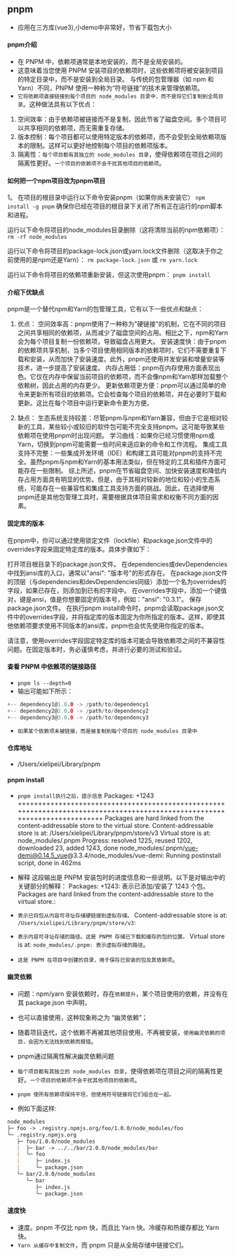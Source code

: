 ## pnpm
* 应用在三方库(vue3),小demo中非常好，节省下载包大小

#### pnpm介绍
* 在 PNPM 中，依赖项通常是本地安装的，而不是全局安装的。
* 这意味着当您使用 PNPM 安装项目的依赖项时，这些依赖项将被安装到项目的特定目录中，而不是安装到全局目录。
与传统的包管理器（如 npm 和 Yarn）不同，PNPM 使用一种称为“符号链接”的技术来管理依赖项。
* `它将依赖项直接链接到每个项目的 node_modules 目录中，而不是将它们复制到全局目录`。这种做法具有以下优点：

1. 空间效率：由于依赖项被链接而不是复制，因此节省了磁盘空间。多个项目可以共享相同的依赖项，而无需重复存储。
2. 版本控制：每个项目都可以使用特定版本的依赖项，而不会受到全局依赖项版本的限制。这样可以更好地控制每个项目的依赖项版本。
3. 隔离性：`每个项目都有其独立的 node_modules 目录`，使得依赖项在项目之间的隔离性更好。`一个项目的依赖项不会干扰其他项目的依赖项`。


#### 如何把一个npm项目改为pnpm项目
1。 在项目的根目录中运行以下命令安装pnpm（如果你尚未安装它）
`npm install -g pnpm`
确保你已经在项目的根目录下关闭了所有正在运行的npm脚本和进程。

运行以下命令将项目的node_modules目录删除（这将清除当前的npm依赖项）：
`rm -rf node_modules`

运行以下命令将项目的package-lock.json或yarn.lock文件删除（这取决于你之前使用的是npm还是Yarn）：
`rm package-lock.json` 或 `rm yarn.lock`

运行以下命令将项目的依赖项重新安装，但这次使用pnpm：
`pnpm install`

#### 介绍下优缺点
pnpm是一个替代npm和Yarn的包管理工具，它有以下一些优点和缺点：
1. 优点：
空间效率高：pnpm使用了一种称为"硬链接"的机制，它在不同的项目之间共享相同的依赖项，从而减少了磁盘空间的占用。相比之下，npm和Yarn会为每个项目复制一份依赖项，导致磁盘占用更大。
安装速度快：由于pnpm的依赖项共享机制，当多个项目使用相同版本的依赖项时，它们不需要重复下载和安装，从而加快了安装速度。此外，pnpm还使用并发安装和增量安装等技术，进一步提高了安装速度。
内存占用低：pnpm在内存使用方面表现出色。它仅在内存中保留当前项目的依赖项，而不会像npm和Yarn那样加载整个依赖树，因此占用的内存更少。
更新依赖项更方便：pnpm可以通过简单的命令来更新所有项目的依赖项。它会检查每个项目的依赖项，并在必要时下载和更新。这比在每个项目中运行更新命令更为方便。

2. 缺点：
生态系统支持较差：尽管pnpm与npm和Yarn兼容，但由于它是相对较新的工具，某些较小或较旧的软件包可能不完全支持pnpm。这可能导致某些依赖项在使用pnpm时出现问题。
学习曲线：如果你已经习惯使用npm或Yarn，切换到pnpm可能需要一些时间来适应新的命令和工作流程。
集成工具支持不完整：一些集成开发环境（IDE）和构建工具可能对pnpm的支持不完全。虽然pnpm与npm和Yarn的基本用法类似，但在特定的工具和插件方面可能存在一些限制。
综上所述，pnpm在节省磁盘空间、加快安装速度和降低内存占用方面具有明显的优势。但是，由于其相对较新的地位和较小的生态系统，可能存在一些兼容性和集成工具支持方面的挑战。因此，在选择使用pnpm还是其他包管理工具时，需要根据具体项目需求和权衡不同方面的因素。


####  固定库的版本
在pnpm中，你可以通过使用锁定文件（lockfile）和package.json文件中的overrides字段来固定特定库的版本。具体步骤如下：

打开项目根目录下的package.json文件。
在dependencies或devDependencies中找到ansi库的入口，通常以"ansi": "版本号"的形式存在。
在package.json文件的顶层（与dependencies和devDependencies同级）添加一个名为overrides的字段，如果已存在，则添加到已有的字段中。
在overrides字段中，添加一个键值对，键是ansi，值是你想要固定的版本号，例如："ansi": "0.3.1"。
保存package.json文件。
在执行pnpm install命令时，pnpm会读取package.json文件中的overrides字段，并将指定库的版本固定为你所指定的版本。这样，即使其他依赖项要求使用不同版本的ansi库，pnpm也会优先使用你指定的版本。

请注意，使用overrides字段固定特定库的版本可能会导致依赖项之间的不兼容性问题。在固定版本时，务必谨慎考虑，并进行必要的测试和验证。

#### 查看 PNPM 中依赖项的链接路径
* `pnpm ls --depth=0`
* 输出可能如下所示：
```c
+-- dependency1@1.0.0 -> /path/to/dependency1
+-- dependency2@2.0.0 -> /path/to/dependency2
+-- dependency3@3.0.0 -> /path/to/dependency3
```

* `如果某个依赖项未被链接，而是被复制到每个项目的 node_modules 目录中`

#### 仓库地址
* /Users/xielipei/Library/pnpm


#### pnpm install
* `pnpm install执行之后，提示信息`
Packages: +1243
+++++++++++++++++++++++++++++++++++++++++++++++++++++++++++++++++++++++++++++++++++++++++++++++++++++++++++++++++++++++++++
Packages are hard linked from the content-addressable store to the virtual store.
Content-addressable store is at: /Users/xielipei/Library/pnpm/store/v3
Virtual store is at:             node_modules/.pnpm
Progress: resolved 1225, reused 1202, downloaded 23, added 1243, done
node_modules/.pnpm/vue-demi@0.14.5_vue@3.3.4/node_modules/vue-demi: Running postinstall script, done in 462ms

* 解释
  这段输出是 PNPM 安装包时的进度信息和一些说明。以下是对输出中的关键部分的解释：
Packages: +1243: 表示已添加/安装了 1243 个包。
Packages are hard linked from the content-addressable store to the virtual store.: 
* `表示已将包从内容可寻址存储硬链接到虚拟存储。`
Content-addressable store is at: `/Users/xielipei/Library/pnpm/store/v3`: 
* `表示内容可寻址存储的路径。这是 PNPM 存储已下载和缓存的包的位置。`
Virtual store is at: `node_modules/.pnpm: 表示虚拟存储的路径`。
* `这是 PNPM 在项目中创建的目录，用于保存已安装的包及其依赖项`。

#### 幽灵依赖
* 问题：npm/yarn 安装依赖时，存在`依赖提升`，某个项目使用的依赖，并没有在其 package.json 中声明，
* 也可以直接使用，这种现象称之为 “幽灵依赖”；
* 随着项目迭代，这个依赖不再被其他项目使用，不再被安装，`使用幽灵依赖的项目，会因为无法找到依赖而报错`。

* pnpm通过隔离性解决幽灵依赖问题
* `每个项目都有其独立的 node_modules 目录`，使得依赖项在项目之间的隔离性更好。`一个项目的依赖项不会干扰其他项目的依赖项`。

* `pnpm 使所有依赖项保持平坦，但使用符号链接将它们组合在一起。`
* 例如下面这样:
```markdown
node_modules
├─ foo -> .registry.npmjs.org/foo/1.0.0/node_modules/foo
└─ .registry.npmjs.org
   ├─ foo/1.0.0/node_modules
   |  ├─ bar -> ../../bar/2.0.0/node_modules/bar
   |  └─ foo
   |     ├─ index.js
   |     └─ package.json
   └─ bar/2.0.0/node_modules
      └─ bar
         ├─ index.js
         └─ package.json
```


#### 速度快
* 速度。pnpm 不仅比 npm 快，而且比 Yarn 快。冷缓存和热缓存都比 Yarn 快。
* `Yarn 从缓存中复制文件`，而 pnpm 只是从全局存储中链接它们。

